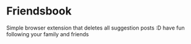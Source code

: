 # Friendsbook

Simple browser extension that deletes all suggestion posts :D
have fun following your family and friends
